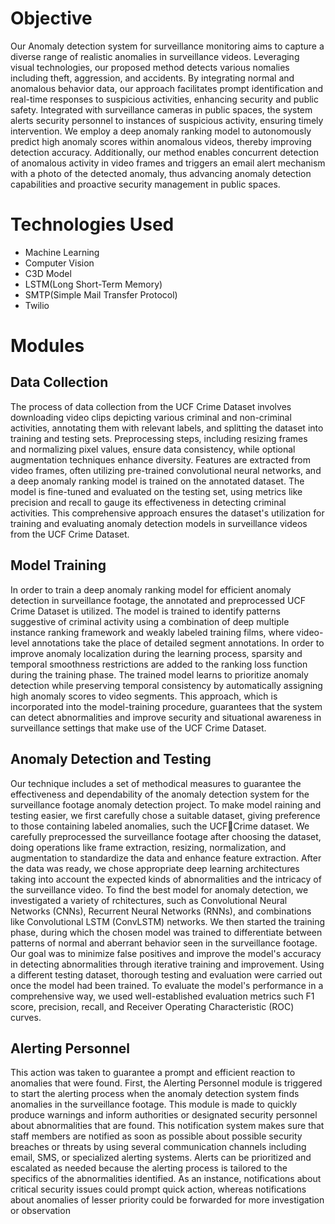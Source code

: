 # Objective
  Our Anomaly detection system for surveillance monitoring aims to capture a diverse range of realistic anomalies in surveillance videos. Leveraging visual technologies, our proposed method detects various nomalies including theft, aggression, and accidents. By integrating normal and anomalous behavior data, our approach facilitates prompt identification and real-time responses to suspicious activities, enhancing security and public safety. Integrated with surveillance cameras in public spaces, the system alerts security personnel to instances of suspicious activity, ensuring timely intervention. We employ a deep anomaly ranking model to autonomously predict high anomaly scores within anomalous videos, thereby improving detection accuracy. Additionally, our method enables concurrent detection of anomalous activity in video frames and triggers an email alert mechanism with a photo of the detected anomaly, thus advancing anomaly detection capabilities and proactive security management in public spaces.

# Technologies Used
  * Machine Learning
  * Computer Vision
  * C3D Model
  * LSTM(Long Short-Term Memory)
  * SMTP(Simple Mail Transfer Protocol)
  * Twilio

# Modules
## Data Collection
  The process of data collection from the UCF Crime Dataset involves downloading video clips depicting various criminal and non-criminal activities, annotating them with relevant labels, and splitting the dataset into training and testing sets. Preprocessing steps, including resizing frames and normalizing pixel values, ensure data consistency, while optional augmentation techniques enhance diversity. Features are extracted from video frames, often utilizing pre-trained convolutional neural networks, and a deep anomaly ranking model is trained on the annotated dataset. The model is fine-tuned and evaluated on the testing set, using metrics like precision and recall to gauge its effectiveness in detecting criminal activities. This comprehensive approach ensures the dataset's utilization for training and evaluating anomaly detection models in surveillance videos from the UCF Crime Dataset.

## Model Training
  In order to train a deep anomaly ranking model for efficient anomaly detection in surveillance footage, the annotated and preprocessed UCF Crime Dataset is utilized. The model is trained to identify patterns suggestive of criminal activity using a combination of deep multiple instance ranking framework and weakly labeled training films, where video-level annotations take the place of detailed segment annotations. In order to improve anomaly localization during the learning process, sparsity and temporal smoothness restrictions are added to the ranking loss function during the training phase. The trained model learns to prioritize anomaly detection while preserving temporal consistency by automatically assigning high anomaly scores to video segments. This approach, which is incorporated into the model-training procedure, guarantees that the system can detect abnormalities and improve security and situational awareness in surveillance settings that make use of the UCF Crime Dataset.

## Anomaly Detection and Testing
  Our technique includes a set of methodical measures to guarantee the effectiveness and dependability of the anomaly detection system for the surveillance footage anomaly detection project. To make model raining and testing easier, we first carefully chose a suitable dataset, giving preference to those containing labeled anomalies, such the UCFCrime dataset. We carefully preprocessed the surveillance footage after choosing the dataset, doing operations like frame extraction, resizing, normalization, and augmentation to standardize the data and enhance feature extraction. After the data was ready, we chose appropriate deep learning architectures taking into account the expected kinds of abnormalities and the intricacy of the surveillance video. To find the best model for anomaly detection, we investigated a variety of rchitectures, such as Convolutional Neural Networks (CNNs), Recurrent Neural Networks (RNNs), and combinations like Convolutional LSTM (ConvLSTM) networks. We then started the training phase, during which the chosen model was trained to differentiate between patterns of normal and aberrant behavior seen in the surveillance footage. Our goal was to minimize false positives and improve the model's accuracy in detecting abnormalities through iterative training and improvement. Using a different testing dataset, thorough testing and evaluation were carried out once the model had been trained. To evaluate the model's performance in a comprehensive way, we used well-established evaluation metrics such F1 score, precision, recall, and Receiver Operating Characteristic (ROC) curves.

## Alerting Personnel
  This action was taken to guarantee a prompt and efficient reaction to anomalies that were found. First, the Alerting Personnel module is triggered to start the alerting process when the anomaly detection system finds anomalies in the surveillance footage. This module is made to quickly produce warnings and inform authorities or designated security personnel about abnormalities that are found. This notification system makes sure that staff members are notified as soon as possible about possible security breaches or threats by using several communication channels including email, SMS, or specialized alerting systems. Alerts can be prioritized and escalated as needed because the alerting process is tailored to the specifics of the abnormalities identified. As an instance, notifications about critical security issues could prompt quick action, whereas notifications about anomalies of lesser priority could be forwarded for more investigation or observation
  
